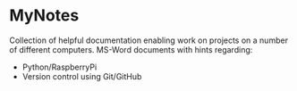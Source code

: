# MyNotes
Collection of helpful documentation enabling work on projects on a number of different computers.
 MS-Word documents with hints regarding:
- Python/RaspberryPi
- Version control using Git/GitHub
